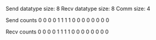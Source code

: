 Send datatype size: 8
Recv datatype size: 8
Comm size: 4

Send counts
0 0 0 0 
1 1 1 1 
0 0 0 0 
0 0 0 0 


Recv counts
0 0 0 0 
1 1 1 1 
0 0 0 0 
0 0 0 0 